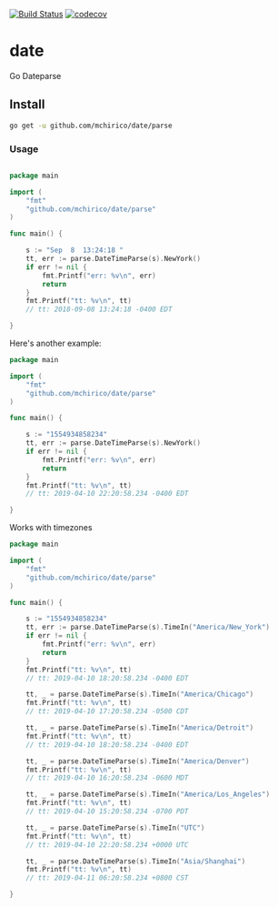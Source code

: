[![Build Status](https://travis-ci.org/mchirico/date.svg?branch=develop)](https://travis-ci.org/mchirico/date)
[![codecov](https://codecov.io/gh/mchirico/date/branch/develop/graph/badge.svg)](https://codecov.io/gh/mchirico/date)

# date
Go Dateparse


## Install

```bash
go get -u github.com/mchirico/date/parse

```


### Usage

```go

package main

import (
	"fmt"
	"github.com/mchirico/date/parse"
)

func main() {

	s := "Sep  8  13:24:18 "
	tt, err := parse.DateTimeParse(s).NewYork()
	if err != nil {
		fmt.Printf("err: %v\n", err)
		return
	}
	fmt.Printf("tt: %v\n", tt)
	// tt: 2018-09-08 13:24:18 -0400 EDT

}

```

Here's another example:

```go
package main

import (
	"fmt"
	"github.com/mchirico/date/parse"
)

func main() {

	s := "1554934858234"
	tt, err := parse.DateTimeParse(s).NewYork()
	if err != nil {
		fmt.Printf("err: %v\n", err)
		return
	}
	fmt.Printf("tt: %v\n", tt)
	// tt: 2019-04-10 22:20:58.234 -0400 EDT

}


```

Works with timezones 

```go
package main

import (
	"fmt"
	"github.com/mchirico/date/parse"
)

func main() {

	s := "1554934858234"
	tt, err := parse.DateTimeParse(s).TimeIn("America/New_York")
	if err != nil {
		fmt.Printf("err: %v\n", err)
		return
	}
	fmt.Printf("tt: %v\n", tt)
	// tt: 2019-04-10 18:20:58.234 -0400 EDT

	tt, _ = parse.DateTimeParse(s).TimeIn("America/Chicago")
	fmt.Printf("tt: %v\n", tt)
	// tt: 2019-04-10 17:20:58.234 -0500 CDT

	tt, _ = parse.DateTimeParse(s).TimeIn("America/Detroit")
	fmt.Printf("tt: %v\n", tt)
	// tt: 2019-04-10 18:20:58.234 -0400 EDT

	tt, _ = parse.DateTimeParse(s).TimeIn("America/Denver")
	fmt.Printf("tt: %v\n", tt)
	// tt: 2019-04-10 16:20:58.234 -0600 MDT

	tt, _ = parse.DateTimeParse(s).TimeIn("America/Los_Angeles")
	fmt.Printf("tt: %v\n", tt)
	// tt: 2019-04-10 15:20:58.234 -0700 PDT

	tt, _ = parse.DateTimeParse(s).TimeIn("UTC")
	fmt.Printf("tt: %v\n", tt)
	// tt: 2019-04-10 22:20:58.234 +0000 UTC

	tt, _ = parse.DateTimeParse(s).TimeIn("Asia/Shanghai")
	fmt.Printf("tt: %v\n", tt)
	// tt: 2019-04-11 06:20:58.234 +0800 CST

}


```

